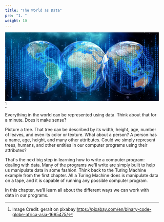 ```yaml
---
title: "The World as Data"
pre: "1. "
weight: 10
---
```


![Binary World](/images/02-data/2.1.binaryworld.pixabay.jpg)[^1]

[^1]: Image Credit: geralt on pixabay https://pixabay.com/en/binary-code-globe-africa-asia-1695475/

Everything in the world can be represented using data. Think about that for a minute. Does it make sense?

Picture a tree. That tree can be described by its width, height, age, number of leaves, and even its color or texture. What about a person? A person has a name, age, height, and many other attributes. Could we simply represent trees, humans, and other entities in our computer programs using their attributes?

That's the next big step in learning how to write a computer program: dealing with data. Many of the programs we'll write are simply built to help us manipulate data in some fashion. Think back to the Turing Machine example from the first chapter. All a Turing Machine does is manipulate data on a tape, and it is capable of running any possible computer program. 

In this chapter, we'll learn all about the different ways we can work with data in our programs. 